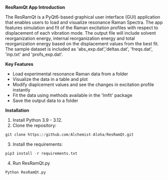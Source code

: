 **ResRamQt App Introduction**

The ResRamQt is a PyQt6-based graphical user interface (GUI) application that enables users to load and visualize resonance Raman Spectra. The app features simulation and fit of the Raman excitation profiles with respect to displacement of each vibration mode. The output file will include solvent reorganization energy, internal reorganization energy and total reorganization energy based on the displacement values from the best fit. The sample dataset is included as 'abs_exp.dat','deltas.dat', 'freqs.dat', 'inp.txt' and 'profs_exp.dat'. 

**Key Features**

* Load experimental resonance Raman data from a folder
* Visualize the data in a table and plot
* Modify diaplcement values and see the changes in excitation profile instantly
* Fit the data using methods available in the 'lmfit' package
* Save the output data to a folder

**Installation**
  
1. Install Python 3.9 - 3.12.
3. Clone the repository:
```Python
git clone https://github.com/Alchemist-Aloha/ResRamQt.git
```
3. Install the requirements:
```Python
pip3 install -r requirements.txt
```
4. Run ResRamQt.py
```Python
Python ResRamQt.py
``` 
